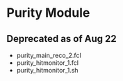 # Purity Module

## Deprecated as of Aug 22
* purity_main_reco_2.fcl
* purity_hitmonitor_1.fcl
* purity_hitmonitor_1.sh
